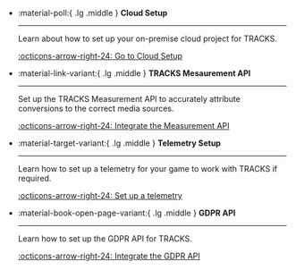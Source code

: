 <!-- Overview Grid -->

<div class="grid cards" markdown>

-   :material-poll:{ .lg .middle } __Cloud Setup__

    ---

    Learn about how to set up your on-premise cloud project for TRACKS.

    [:octicons-arrow-right-24: Go to Cloud Setup](/attribution/cloud/)

-   :material-link-variant:{ .lg .middle } __TRACKS Mesaurement API__

    ---

    Set up the TRACKS Measurement API to accurately attribute conversions to the correct media sources.

    [:octicons-arrow-right-24: Integrate the Measurement API](/attribution/measurementapi/)

-   :material-target-variant:{ .lg .middle } __Telemetry Setup__

    ---

    Learn how to set up a telemetry for your game to work with TRACKS if required.

    [:octicons-arrow-right-24: Set up a telemetry](/attribution/telemetry/)

-   :material-book-open-page-variant:{ .lg .middle } __GDPR API__

    ---

    Learn how to set up the GDPR API for TRACKS.

    [:octicons-arrow-right-24: Integrate the GDPR API](/attribution/gdprapi/)

